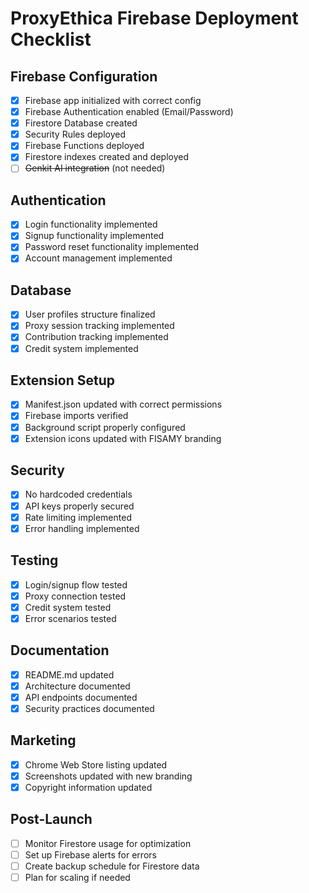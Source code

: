 # ProxyEthica Firebase Deployment Checklist

## Firebase Configuration
- [x] Firebase app initialized with correct config
- [x] Firebase Authentication enabled (Email/Password)
- [x] Firestore Database created
- [x] Security Rules deployed
- [x] Firebase Functions deployed
- [x] Firestore indexes created and deployed
- [ ] ~~Genkit AI integration~~ (not needed)

## Authentication
- [x] Login functionality implemented
- [x] Signup functionality implemented
- [x] Password reset functionality implemented
- [x] Account management implemented

## Database
- [x] User profiles structure finalized
- [x] Proxy session tracking implemented
- [x] Contribution tracking implemented
- [x] Credit system implemented

## Extension Setup
- [x] Manifest.json updated with correct permissions
- [x] Firebase imports verified
- [x] Background script properly configured
- [x] Extension icons updated with FISAMY branding

## Security
- [x] No hardcoded credentials
- [x] API keys properly secured
- [x] Rate limiting implemented
- [x] Error handling implemented

## Testing
- [x] Login/signup flow tested
- [x] Proxy connection tested
- [x] Credit system tested
- [x] Error scenarios tested

## Documentation
- [x] README.md updated
- [x] Architecture documented
- [x] API endpoints documented
- [x] Security practices documented

## Marketing
- [x] Chrome Web Store listing updated
- [x] Screenshots updated with new branding
- [x] Copyright information updated

## Post-Launch
- [ ] Monitor Firestore usage for optimization
- [ ] Set up Firebase alerts for errors
- [ ] Create backup schedule for Firestore data
- [ ] Plan for scaling if needed 